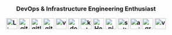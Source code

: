 
<!--### Hi there 👋

**philwelz/philwelz** is a ✨ _special_ ✨ repository because its `README.md` (this file) appears on your GitHub profile.

Here are some ideas to get you started:

- 🔭 I’m currently working on ...
- 🌱 I’m currently learning ...
- 👯 I’m looking to collaborate on ...
- 🤔 I’m looking for help with ...
- 💬 Ask me about ...
- 📫 How to reach me: ...
- 😄 Pronouns: ...
- ⚡ Fun fact: ...
-->

<h3 align="center">DevOps & Infrastructure Engineering Enthusiast
<br>
<p align="center">
 <img src="https://img.icons8.com/color/48/000000/linux.png" alt="Linux"  width="30" height="30" />
 <img src="https://img.icons8.com/color/48/000000/git.png" alt="git" width="30" height="30"/> 
 <img src="https://img.icons8.com/color/48/000000/gitlab.png" alt="gitlab" width="30" height="30"/>
 <img src="https://img.icons8.com/color/48/000000/github.png" alt="github" width="30" height="30"/>
 <img src="https://img.icons8.com/color/48/000000/vmware.png" alt="vmware" width="30" height="30"/>
 <img src="https://img.icons8.com/color/48/000000/docker.png" alt="docker"  width="30" height="30" /> 
 <img src="https://img.icons8.com/color/48/000000/kubernetes.svg" alt="kubernetes"  width="30" height="30" />
 <img src="https://helm.sh/img/helm.svg" alt="Helm" height="30" />
 <img src="https://upload.wikimedia.org/wikipedia/de/thumb/c/cb/Raspberry_Pi_Logo.svg/2000px-Raspberry_Pi_Logo.svg.png" alt="pi" width="30" height="30" /> 
 <img src="https://encrypted-tbn0.gstatic.com/images?q=tbn%3AANd9GcS9xa8hYh3Ct4jYGLwvHsic87Eakxdg8WtMlQ&usqp=CAU" alt="salt"  width="30" height="30" />
 <img src="https://encrypted-tbn0.gstatic.com/images?q=tbn%3AANd9GcSV-H6NstwGkcVFfNcRWrwRkExSloyF3I51oA&usqp=CAU" alt="ansible" height="30" /> 
 <img src="https://cdn.worldvectorlogo.com/logos/graylog.svg" alt="graylog" height="30" />  
<img src="https://cdn.worldvectorlogo.com/logos/hashicorp-vagrant.svg" alt="vagrant" height="30" /> 


</p>
